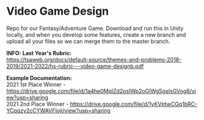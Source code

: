 # Video Game Design
Repo for our Fantasy/Adventure Game. Download and run this in Unity locally, and when you develop some features, create a new branch and upload all your files so we can merge them to the master branch.


<b>INFO:</b>
<b>Last Year's Rubric:</b><br>
https://tsaweb.org/docs/default-source/themes-and-problems-2018-2019/2021-2022/hs-rubric---video-game-designb.pdf


<b>Example Documentation:</b><br>
2021 1st Place Winner - https://drive.google.com/file/d/1a4he0MplZd2osIWp2oGIWgSgsIsGVog8/view?usp=sharing
<br>
2021 2nd Place Winner - https://drive.google.com/file/d/1yKVptwCGq1bRC-YCpqzy2cCYWAVFIoji/view?usp=sharing

